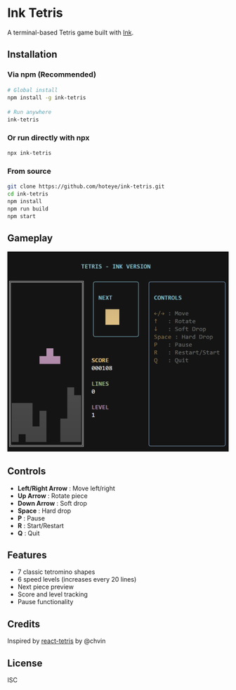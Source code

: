# Ink Tetris

A terminal-based Tetris game built with [Ink](https://github.com/vadimdemedes/ink).

## Installation

### Via npm (Recommended)

```bash
# Global install
npm install -g ink-tetris

# Run anywhere
ink-tetris
```

### Or run directly with npx

```bash
npx ink-tetris
```

### From source

```bash
git clone https://github.com/hoteye/ink-tetris.git
cd ink-tetris
npm install
npm run build
npm start
```

## Gameplay

![Ink Tetris Game Screen](https://raw.githubusercontent.com/hoteye/ink-tetris/master/screenshot.png)

## Controls

- **Left/Right Arrow** : Move left/right
- **Up Arrow** : Rotate piece
- **Down Arrow** : Soft drop
- **Space** : Hard drop
- **P** : Pause
- **R** : Start/Restart
- **Q** : Quit

## Features

- 7 classic tetromino shapes
- 6 speed levels (increases every 20 lines)
- Next piece preview
- Score and level tracking
- Pause functionality

## Credits

Inspired by [react-tetris](https://github.com/chvin/react-tetris) by @chvin

## License

ISC
